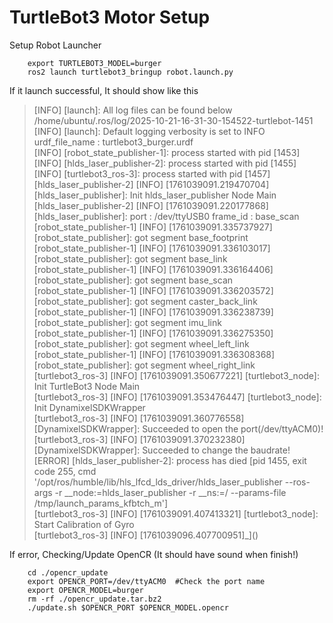 # TurtleBot3 Motor Setup

Setup Robot  Launcher

        export TURTLEBOT3_MODEL=burger
        ros2 launch turtlebot3_bringup robot.launch.py

If  it launch successful, It should show like this
> [INFO] [launch]: All log files can be found below /home/ubuntu/.ros/log/2025-10-21-16-31-30-154522-turtlebot-1451 \
> [INFO] [launch]: Default logging verbosity is set to INFO \
> urdf_file_name : turtlebot3_burger.urdf \
> [INFO] [robot_state_publisher-1]: process started with pid [1453] \
> [INFO] [hlds_laser_publisher-2]: process started with pid [1455] \
> [INFO] [turtlebot3_ros-3]: process started with pid [1457] \
> [hlds_laser_publisher-2] [INFO] [1761039091.219470704] [hlds_laser_publisher]: Init hlds_laser_publisher Node Main \
> [hlds_laser_publisher-2] [INFO] [1761039091.220177868] [hlds_laser_publisher]: port : /dev/ttyUSB0 frame_id : base_scan \
> [robot_state_publisher-1] [INFO] [1761039091.335737927] [robot_state_publisher]: got segment base_footprint \
> [robot_state_publisher-1] [INFO] [1761039091.336103017] [robot_state_publisher]: got segment base_link \
> [robot_state_publisher-1] [INFO] [1761039091.336164406] [robot_state_publisher]: got segment base_scan \
> [robot_state_publisher-1] [INFO] [1761039091.336203572] [robot_state_publisher]: got segment caster_back_link \
> [robot_state_publisher-1] [INFO] [1761039091.336238739] [robot_state_publisher]: got segment imu_link \
> [robot_state_publisher-1] [INFO] [1761039091.336275350] [robot_state_publisher]: got segment wheel_left_link \
> [robot_state_publisher-1] [INFO] [1761039091.336308368] [robot_state_publisher]: got segment wheel_right_link \
> [turtlebot3_ros-3] [INFO] [1761039091.350677221] [turtlebot3_node]: Init TurtleBot3 Node Main \
> [turtlebot3_ros-3] [INFO] [1761039091.353476447] [turtlebot3_node]: Init DynamixelSDKWrapper \
> [turtlebot3_ros-3] [INFO] [1761039091.360776558] [DynamixelSDKWrapper]: Succeeded to open the port(/dev/ttyACM0)! \
> [turtlebot3_ros-3] [INFO] [1761039091.370232380] [DynamixelSDKWrapper]: Succeeded to change the baudrate! \
> [ERROR] [hlds_laser_publisher-2]: process has died [pid 1455, exit code 255, cmd '/opt/ros/humble/lib/hls_lfcd_lds_driver/hlds_laser_publisher --ros-args -r __node:=hlds_laser_publisher -r __ns:=/ --params-file /tmp/launch_params_kfbtch_m'] \
> [turtlebot3_ros-3] [INFO] [1761039091.407413321] [turtlebot3_node]: Start Calibration of Gyro \
> [turtlebot3_ros-3] [INFO] [1761039096.407700951]_]()


If error,  Checking/Update OpenCR  (It should have sound when  finish!)

        cd ./opencr_update 
        export OPENCR_PORT=/dev/ttyACM0  #Check the port name
        export OPENCR_MODEL=burger
        rm -rf ./opencr_update.tar.bz2 
        ./update.sh $OPENCR_PORT $OPENCR_MODEL.opencr 
